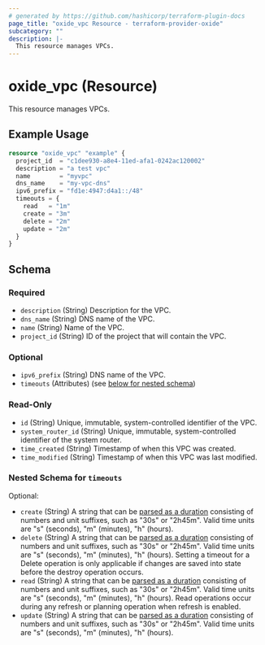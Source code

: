 ```yaml
---
# generated by https://github.com/hashicorp/terraform-plugin-docs
page_title: "oxide_vpc Resource - terraform-provider-oxide"
subcategory: ""
description: |-
  This resource manages VPCs.
---
```


# oxide_vpc (Resource)

This resource manages VPCs.

## Example Usage

```terraform
resource "oxide_vpc" "example" {
  project_id  = "c1dee930-a8e4-11ed-afa1-0242ac120002"
  description = "a test vpc"
  name        = "myvpc"
  dns_name    = "my-vpc-dns"
  ipv6_prefix = "fd1e:4947:d4a1::/48"
  timeouts = {
    read   = "1m"
    create = "3m"
    delete = "2m"
    update = "2m"
  }
}
```

<!-- schema generated by tfplugindocs -->
## Schema

### Required

- `description` (String) Description for the VPC.
- `dns_name` (String) DNS name of the VPC.
- `name` (String) Name of the VPC.
- `project_id` (String) ID of the project that will contain the VPC.

### Optional

- `ipv6_prefix` (String) DNS name of the VPC.
- `timeouts` (Attributes) (see [below for nested schema](#nestedatt--timeouts))

### Read-Only

- `id` (String) Unique, immutable, system-controlled identifier of the VPC.
- `system_router_id` (String) Unique, immutable, system-controlled identifier of the system router.
- `time_created` (String) Timestamp of when this VPC was created.
- `time_modified` (String) Timestamp of when this VPC was last modified.

<a id="nestedatt--timeouts"></a>
### Nested Schema for `timeouts`

Optional:

- `create` (String) A string that can be [parsed as a duration](https://pkg.go.dev/time#ParseDuration) consisting of numbers and unit suffixes, such as "30s" or "2h45m". Valid time units are "s" (seconds), "m" (minutes), "h" (hours).
- `delete` (String) A string that can be [parsed as a duration](https://pkg.go.dev/time#ParseDuration) consisting of numbers and unit suffixes, such as "30s" or "2h45m". Valid time units are "s" (seconds), "m" (minutes), "h" (hours). Setting a timeout for a Delete operation is only applicable if changes are saved into state before the destroy operation occurs.
- `read` (String) A string that can be [parsed as a duration](https://pkg.go.dev/time#ParseDuration) consisting of numbers and unit suffixes, such as "30s" or "2h45m". Valid time units are "s" (seconds), "m" (minutes), "h" (hours). Read operations occur during any refresh or planning operation when refresh is enabled.
- `update` (String) A string that can be [parsed as a duration](https://pkg.go.dev/time#ParseDuration) consisting of numbers and unit suffixes, such as "30s" or "2h45m". Valid time units are "s" (seconds), "m" (minutes), "h" (hours).
